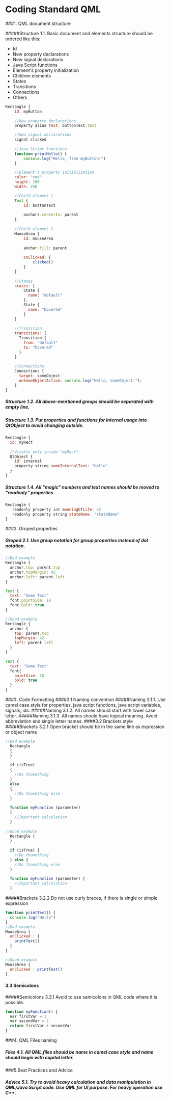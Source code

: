 # Coding Standard QML

###1. QML document structure

#####Structure 1.1. Basic document and elements structure should be ordered like this:
* Id
* New property declarations
* New signal declarations
* Java Script functions
* Element's property initialization
* Children elements
* States
* Transitions
* Connections
* Others

``` js
Rectangle {
    id: myButton                                               
    
    //New property declarations
    property alias text: buttonText.text

    //New signal declarations
    signal clicked
    
    //Java Script functions
    function printHello() {
        console.log("Hello, from myButton!")
    }

    //Element's property initialization
    color: "red"
    height: 100
    width: 250

    //Child element 1
    Text {                                             
        id: buttonText
        
        anchors.centerIn: parent
    }
    
    //Child element 2
    MouseArea {
        id: mouseArea
        
        anchor.fill: parent
        
        onClicked: {
            clicked()
        }
    }
    
    //States
    states: [
        State {
          name: "default"
        },
        State {
          name: "hovered"
        }
    ]
    
    //Transition
    transitions: [
      Transition {
        from: "default"
        to: "hovered"
      }
    ]
    
    //Connections
    Connections {
      target: someObject
      onSomeObjectAction: console.log("Hello, someObject!");
    }
}
```

##### Structure 1.2. All above-mentioned groups should be separated with empty line.
##### Structure 1.3. Put properties and functions for internal usage into QtObject to avoid changing outside.
``` js
Rectangle {
  id: myRect
  
  //Visible only inside "myRect"
  QtObject {
    id: internal
    property string someInternalText: "Hello"
  }
}
```
##### Structure 1.4. All "magic" numbers and text names should be moved to "readonly" properties
```js
Rectangle {
   readonly property int meaningOfLife: 42
   readonly property string stateName: "stateName"
}
```
###2. Groped properties
##### Groped 2.1. Use group notation for group properties instead of dot notation.

``` js
//Bad example
Rectangle {
  anchor.top: parent.top
  anchor.topMargin: 42
  anchor.left: parent.left
}

Text {
  text: "Some Text"  
  font.pointSize: 18
  font.bold: true
}

//Good example
Rectangle {
  anchor {
    top: parent.top
    topMargin: 42
    left: parent.left
  }
}

Text {
  text: "Some Text"  
  font{
    pointSize: 18
    bold: true
  }
}
```
###3. Code Formatting
####3.1 Naming convention
#####Naming 3.1.1. Use camel case style for properties, java script functions, java script variables, signals, ids.
#####Naming 3.1.2. All names should start with lower case letter.
#####Naming 3.1.3. All names should have logical meaning. Avoid abbreviation and single letter names.
####3.2 Brackets style
#####Brackets 3.2.1 Open bracket should be in the same line as expression or object name
``` js
//Bad example
  Rectangle
  {
  }
  
  if (isTrue) 
  {
    //Do thomething
  }
  else
  {
    //Do thomething else
  }
  
  function myFunction (parameter) 
  {
    //Important calculation
  }
  
//Good example
  Rectangle {
  }
  
  if (isTrue) {
    //Do thomething
  } else {
    //Do thomething else
  }
  
  function myFunction (parameter) {
    //Important calculation
  }
```
#####Brackets 3.2.2 Do not use curly braces, if there is single or simple expression
``` js
function printText() {
  console.log("Hello")
}
//Bad example
MouseArea {
  onClicked : {
    printText()
  }
}

//Good example
MouseArea {
  onClicked : printText()
}
```
#### 3.3 Semicolons
#####Semicolons 3.3.1 Avoid to use semicolons in QML code where it is possible.
```js
function myFunction() {
  var firstVar = 1
  var secondVar = 2
  return firstVar + secondVar
}
```
###4. QML Files naming
##### Files 4.1. All QML files should be name in camel case style and name should begin with capital letter.

###5.Best Practices and Advice
##### Advice 5.1. Try to avoid heavy calculation and data manipulation in QML/Java Script code. Use QML for UI purpose. For heavy operation use C++.